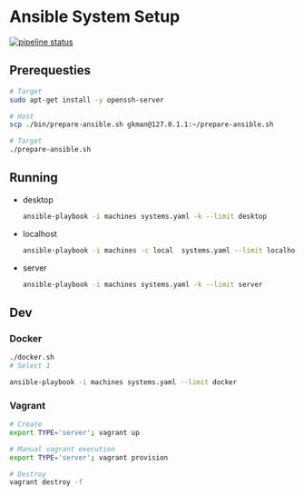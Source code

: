 # Ansible System Setup

[![pipeline status](https://gitlab.com/gkman/infrastructure-configuration/badges/master/pipeline.svg)](https://gitlab.com/gkman/infrastructure-configuration/commits/master)

## Prerequesties

```bash
# Target
sudo apt-get install -y openssh-server

# Host
scp ./bin/prepare-ansible.sh gkman@127.0.1.1:~/prepare-ansible.sh

# Target
./prepare-ansible.sh
```

## Running

* desktop
    ```bash
    ansible-playbook -i machines systems.yaml -k --limit desktop
    ```
* localhost
    ```bash
    ansible-playbook -i machines -c local  systems.yaml --limit localhost
    ```
* server
    ```bash
    ansible-playbook -i machines systems.yaml -k --limit server
    ```

## Dev

### Docker

```bash
./docker.sh
# Select 1
```

```bash
ansible-playbook -i machines systems.yaml --limit docker
```

### Vagrant

```bash
# Create
export TYPE='server'; vagrant up

# Manual vagrant execution
export TYPE='server'; vagrant provision

# Destroy
vagrant destroy -f
```
